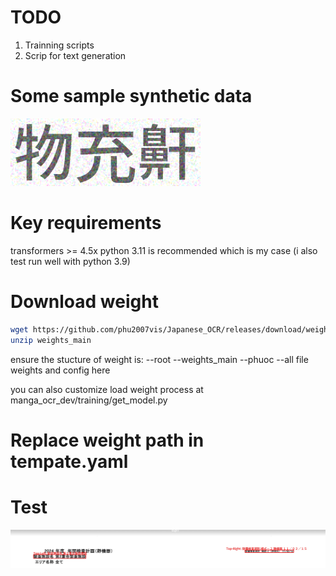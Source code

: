 # TODO
1. Trainning scripts
3. Scrip for text generation


# Some sample synthetic data
![plot](data/595.png)
# Key requirements
transformers >= 4.5x 
python 3.11 is recommended which is my case (i also test run well with python 3.9)
# Download weight 
```bash
wget https://github.com/phu2007vis/Japanese_OCR/releases/download/weights/weights_main.zip
unzip weights_main
```
ensure the stucture of weight is:
--root
    --weights_main
        --phuoc
            --all file weights and config here

you can also customize load weight process at manga_ocr_dev/training/get_model.py
# Replace weight path in tempate.yaml

# Test 
![plot](data/visualize.png)